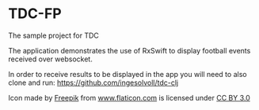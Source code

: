# TDC-FP
The sample project for TDC

The application demonstrates the use of RxSwift to display football events received over websocket.

In order to receive results to be displayed in the app you will need to also clone and run: 
https://github.com/ingesolvoll/tdc-clj

<div>Icon made by <a href="http://www.freepik.com" title="Freepik">Freepik</a> from <a href="http://www.flaticon.com" title="Flaticon">www.flaticon.com</a> is licensed under <a href="http://creativecommons.org/licenses/by/3.0/" title="Creative Commons BY 3.0">CC BY 3.0</a></div>
